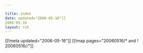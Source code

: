```yaml
---

title: index
date: updated="2006-05-16"]]
2006-05-16
layout: rut
---
```


[[!meta updated="2006-05-16"]]
[[!map pages="20060516/* and ! 20060516/*/*"]]
